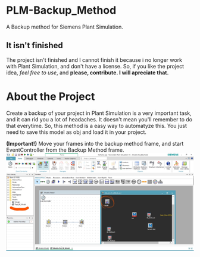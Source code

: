 # PLM-Backup_Method
A Backup method for Siemens Plant Simulation.

## It isn't finished
The project isn't finished and I cannot finish it because i no longer work with Plant Simulation, and don't have a license.
So, if you like the project idea, *feel free to use*, and **please, contribute. I will apreciate that.**

# About the Project
Create a backup of your project in Plant Simulation is a very important task, and it can rid you a lot of headaches.
It doesn't mean you'll remember to do that everytime. So, this method is a easy way to automatyze this.
You just need to save this model as obj and load it in your project.

**(Important!)** Move your frames into the backup method frame, and start EventController from the Backup Method frame.
![Example of use](plm_LI.jpg)
